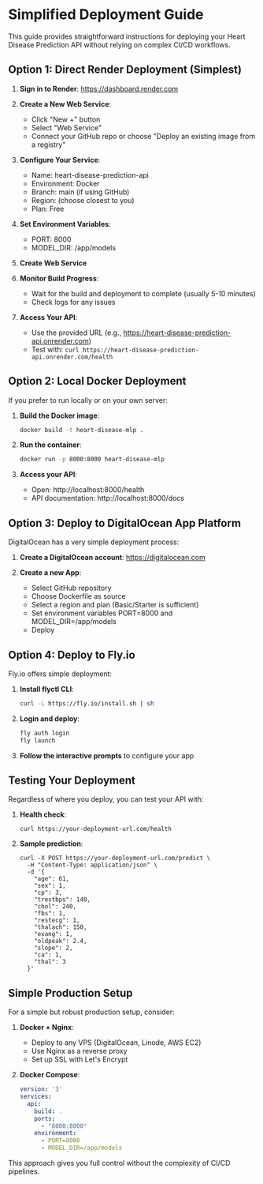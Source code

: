 # Simplified Deployment Guide

This guide provides straightforward instructions for deploying your Heart Disease Prediction API without relying on complex CI/CD workflows.

## Option 1: Direct Render Deployment (Simplest)

1. **Sign in to Render**: https://dashboard.render.com

2. **Create a New Web Service**:
   - Click "New +" button
   - Select "Web Service"
   - Connect your GitHub repo or choose "Deploy an existing image from a registry"

3. **Configure Your Service**:
   - Name: heart-disease-prediction-api
   - Environment: Docker
   - Branch: main (if using GitHub)
   - Region: (choose closest to you)
   - Plan: Free

4. **Set Environment Variables**:
   - PORT: 8000
   - MODEL_DIR: /app/models

5. **Create Web Service**

6. **Monitor Build Progress**:
   - Wait for the build and deployment to complete (usually 5-10 minutes)
   - Check logs for any issues

7. **Access Your API**:
   - Use the provided URL (e.g., https://heart-disease-prediction-api.onrender.com)
   - Test with: `curl https://heart-disease-prediction-api.onrender.com/health`

## Option 2: Local Docker Deployment

If you prefer to run locally or on your own server:

1. **Build the Docker image**:
   ```bash
   docker build -t heart-disease-mlp .
   ```

2. **Run the container**:
   ```bash
   docker run -p 8000:8000 heart-disease-mlp
   ```

3. **Access your API**:
   - Open: http://localhost:8000/health
   - API documentation: http://localhost:8000/docs

## Option 3: Deploy to DigitalOcean App Platform

DigitalOcean has a very simple deployment process:

1. **Create a DigitalOcean account**: https://digitalocean.com

2. **Create a new App**:
   - Select GitHub repository
   - Choose Dockerfile as source
   - Select a region and plan (Basic/Starter is sufficient)
   - Set environment variables PORT=8000 and MODEL_DIR=/app/models
   - Deploy

## Option 4: Deploy to Fly.io

Fly.io offers simple deployment:

1. **Install flyctl CLI**:
   ```bash
   curl -L https://fly.io/install.sh | sh
   ```

2. **Login and deploy**:
   ```bash
   fly auth login
   fly launch
   ```

3. **Follow the interactive prompts** to configure your app

## Testing Your Deployment

Regardless of where you deploy, you can test your API with:

1. **Health check**:
   ```
   curl https://your-deployment-url.com/health
   ```

2. **Sample prediction**:
   ```
   curl -X POST https://your-deployment-url.com/predict \
     -H "Content-Type: application/json" \
     -d '{
       "age": 61,
       "sex": 1,
       "cp": 3,
       "trestbps": 140,
       "chol": 240,
       "fbs": 1,
       "restecg": 1,
       "thalach": 150,
       "exang": 1,
       "oldpeak": 2.4,
       "slope": 2,
       "ca": 1,
       "thal": 3
     }'
   ```

## Simple Production Setup

For a simple but robust production setup, consider:

1. **Docker + Nginx**:
   - Deploy to any VPS (DigitalOcean, Linode, AWS EC2)
   - Use Nginx as a reverse proxy
   - Set up SSL with Let's Encrypt

2. **Docker Compose**:
   ```yaml
   version: '3'
   services:
     api:
       build: .
       ports:
         - "8000:8000"
       environment:
         - PORT=8000
         - MODEL_DIR=/app/models
   ```

This approach gives you full control without the complexity of CI/CD pipelines.
